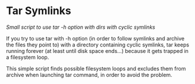 # Tar Symlinks
*Small script to use tar -h option with dirs with cyclic symlinks*

If you try to use tar with -h option (in order to follow symlinks and archive the files they point to) with a directory containing cyclic symlinks, tar keeps running forever (at least until disk space ends...) because it gets trapped in a filesystem loop.

This simple script finds possible filesystem loops and excludes them from archive when launching tar command, in order to avoid the problem.
